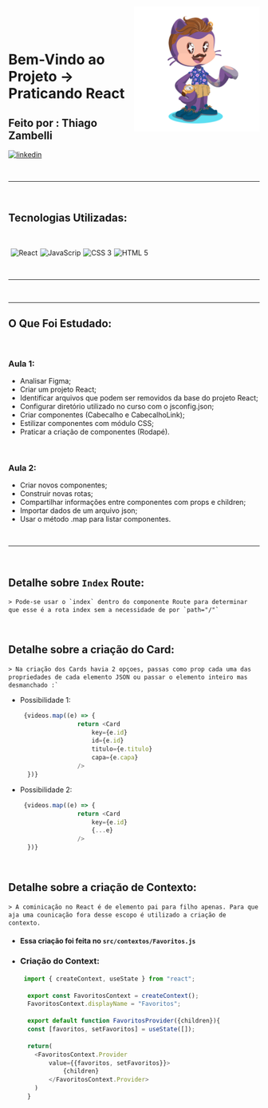 <img align="right" width="50%" style="margin-top:-20px" src="public/eu.png">

&nbsp;
&nbsp;

<div dsplay="inline-block">
 
 <h1 align="left">Bem-Vindo ao Projeto -> Praticando React </h1>
 <h2 align="left">Feito por : Thiago Zambelli</h2>
 
  <a href="https://www.linkedin.com/in/thiagozambelli">
    <img width="80px" src="https://i.ibb.co/RyZx12b/linkedin.png" alt="linkedin" style="vertical-align:top;">
  </a>
</div>

&nbsp;

----

&nbsp;

## Tecnologias Utilizadas:

&nbsp;

<img width="50px" src="https://cdn.jsdelivr.net/gh/devicons/devicon/icons/react/react-original.svg" alt="React" style="margin-left:5px"><img width="50px" src="https://cdn.jsdelivr.net/gh/devicons/devicon/icons/javascript/javascript-plain.svg" alt="JavaScrip" style="margin-left:5px" ><img width="50px" src="https://cdn.jsdelivr.net/gh/devicons/devicon/icons/css3/css3-plain.svg" alt="CSS 3" style="margin-left:5px"><img width="50px" src="https://cdn.jsdelivr.net/gh/devicons/devicon/icons/html5/html5-plain.svg" alt="HTML 5" style="margin-left:5px">

&nbsp;

----

&nbsp;

----
## O Que Foi Estudado:

&nbsp;

### Aula 1:
- Analisar Figma;
- Criar um projeto React;
- Identificar arquivos que podem ser removidos da base do projeto React;
- Configurar diretório utilizado no curso com o jsconfig.json;
- Criar componentes (Cabecalho e CabecalhoLink);
- Estilizar componentes com módulo CSS;
- Praticar a criação de componentes (Rodapé).

&nbsp;

### Aula 2:
- Criar novos componentes;
- Construir novas rotas;
- Compartilhar informações entre componentes com props e children;
- Importar dados de um arquivo json;
- Usar o método .map para listar componentes.

&nbsp;

----

&nbsp;


## Detalhe sobre `Index` Route:

    > Pode-se usar o `index` dentro do componente Route para determinar que esse é a rota index sem a necessidade de por `path="/"`

&nbsp;


## Detalhe sobre a criação do Card:

    > Na criação dos Cards havia 2 opçoes, passas como prop cada uma das propriedades de cada elemento JSON ou passar o elemento inteiro mas desmanchado :`

  - Possibilidade 1:

    ~~~JavaScript
     {videos.map((e) => {
                    return <Card
                        key={e.id}
                        id={e.id}
                        titulo={e.titulo}
                        capa={e.capa}
                    />
      })}
    ~~~

  - Possibilidade 2:
  
    ~~~JavaScript
     {videos.map((e) => {
                    return <Card
                        key={e.id}
                        {...e}
                    />
      })}
    ~~~


&nbsp;


## Detalhe sobre a criação de Contexto:

    > A cominicação no React é de elemento pai para filho apenas. Para que aja uma counicação fora desse escopo é utilizado a criação de contexto.    
  - #### Essa criação foi feita no `src/contextos/Favoritos.js`

  - ### Criação do Context:

    ~~~JavaScript
     import { createContext, useState } from "react";

      export const FavoritosContext = createContext();
      FavoritosContext.displayName = "Favoritos";

      export default function FavoritosProvider({children}){
      const [favoritos, setFavoritos] = useState([]);

      return(
        <FavoritosContext.Provider
            value={{favoritos, setFavoritos}}>
                {children}
            </FavoritosContext.Provider>
        )
      }
    ~~~
